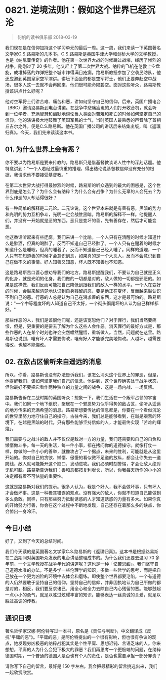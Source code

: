 # 0821. 逆境法则1：假如这个世界已经沉沦
> 何帆的读书俱乐部
2018-03-19

我们现在是在信仰加持这个学习单元的最后一周。这一周，我们来读一下英国著名文学家C.S.路易斯的几本书。C.S.路易斯是英国牛津大学和剑桥大学的文学教授，也是《纳尼亚传奇》的作者。他在第一次世界大战的时候蹲过战壕，经历了惨烈的战争。刚刚过了 20 多年，他又赶上了第二次世界大战。纳粹的飞机在伦敦上空盘旋，成堆掉落的炸弹把整个城市炸得满目疮痍。路易斯教授参加了空袭民防队，他还应邀到英国皇家空军演讲。讲坛下面坐的都是空军将士，他们正要奔赴空中战场，很多人这一去就不会再回来，他们很可能命陨碧空。面对这些听众，路易斯教授该讲点什么好呢？

他对空军将士们讲苦难、痛苦和恶，讲如何坚守自己的信仰。后来，英国广播电台（BBC）邀请路易斯到电台讲道。在战争中悲痛疲惫的人们打开收音机，就会听到一位学者，充满智慧和幽默地谈论当人类面对苦难和死亡的时候如何坚定自己的信仰。他的演讲极大地鼓舞了英国军民的士气，当时英国人最熟悉的声音除了首相丘吉尔之外，便是C.S.路易斯。他在英国广播公司的讲话后来结集出版，叫《返璞归真》。今天，我们先来读读这本书。

## 01. 为什么世界上会有恶？

你不要以为路易斯是要来传教的。路易斯只是借基督教谈论人性中的深刻话题。他特意讲到："一个人若经过最慎重的推理，得出结论说基督教信仰没有充分的根据，我请求他不要接受基督教。"

在第二次世界大战打得最惨烈的时候，路易斯的听众遇到的最大的困惑是，这个世界到底是怎么了？为什么会有纳粹？为什么会有战争？为什么无辜的人会死去？为什么作恶的人却活得很好？

有一种简单的解释是二元论。二元论说，这个世界本来就是有善有恶，黑暗的势力和光明的势力互相争斗，光明一定会战胜黑暗。路易斯的解释不一样。他提醒人们，并没有一开始就是恶的东西。恶只是变坏的善，先有善存在，然后才可能变恶。

他这番话听起来有些迂腐。我们来讲一个比喻。一个人只有在清醒的时候才知道什么是醉酒，但真的喝醉了，反而不知道自己已经醉了。一个人只有在醒着的时候才知道什么是睡眠，但真的睡着了，反而不知道自己已经入睡了。同样的道理，一个人只有在知道善的时候才会意识到恶，如果真的是一个大恶人，反而不会意识到自己在做不义的事情。好人知善又知恶，坏人既不知善也不知恶。

这是路易斯苦口婆心想劝导我们的地方。路易斯提醒我们，不要认为自己就是正义的化身，就是光明的化身，我们做的一切都是对的，敌人做的一切都是邪恶的。如果是这样做，我们反而可能把自己降低到跟我们的敌人一样的水平。一个人在变好的时候，会越来越清楚地认识到自身残留的恶，要是他正在变坏，反而越来越认识不到自己的恶。行恶的人总是认为自己在渴求善的东西，这才是最可怕的。路易斯说："一个中等程度坏的人知道自己不太好，一个彻头彻尾坏的人认为自己样样都好。"

那些作恶的人，我们是该恨他们呢，还是该宽恕他们？对于罪行，我们当然要痛恨，但是，更重要的是要去了解为什么这些人会作恶。消灭罪行的最好方式是，那些作恶的人在某个时刻也许会突然幡然醒悟，重新做人。当然，问题就在这里。路易斯也说到，唯有坏人才需要悔改，唯有好人才能够完美地悔改。人越坏，越需要悔改，也越不能悔改。

## 02. 在敌占区偷听来自遥远的消息

所以，你看，路易斯也没有办法告诉我们，该怎么消灭这个世界上的罪恶，但是，他提醒我们，该如何坚定我们自己的信念。他讲到，这个世界确实处于战争状态，但你最好不要把它看作两种独立的力量之间的战争，这是一场内战、一场反叛。

路易斯告诉在二战时期的英国听众：想象一下，我们生活在一个叛军占领的宇宙中。我们如同一个地下组织，聚居在一个邪恶势力似乎得势的敌占区，偷听从遥远的地方传来的充满希望的消息。路易斯想要传达的信息都是，你要在一个看似沉沦的世界里努力地守住自己的操守。古往今来，我们总是能够看到，在越是艰苦的环境下，在越是黑暗的时代，只有那些能够坚持信仰的人，才能最终实现「苦难的辉煌」。

我们需要与之战斗的敌人并不仅仅是敌对一方的力量，我们还需要和自己的自负和懒惰做斗争。每一天的生活，每一件小事，都在拷问你的道德操守。就像打仗一样，你做的一件小小的善举，就像攻占了一个据点，未来的胜利，可能就是从这里开始的。你对自己的贪欲、懒惰、傲慢的看似微不足道的放纵，都会让你失去一道防线，敌人就可能撕开这个缺口，发动进攻。我们必须时刻警惕，才会让敌人绝对无机可趁。路易斯告诉我们：善和恶都按复利增长，所以，你我每天所作的小小的决定都有着不可估量的重要性。

这就是路易斯对我们的提示。很多人认为，我是个好人，我不会做坏事，只有坏人才会做坏事。这是一种极其错误的观点。没有强大的敌人，你就不知道自己能做到多么勇敢。同样，只有那些努力抵制诱惑的人才知道诱惑的力量有多大。如果你真的开始努力行善，你会在这个过程中不断地发现，自己还存在着那么多的缺点，你会惊出一身冷汗。

## 今日小结

好了，又到了今天的总结时间。

我们今天读的是英国著名文学家C.S.路易斯的《返璞归真》。这本书是根据路易斯在二战期间对英国听众发表的电台讲话整理成书的。为什么我们还要去温习 70 多年前，一个文学教授在战争年代的讲道呢？这也是一种「忆苦思甜」。我们坚守自己道德水准的办法，不是多学一些伦理学的知识，多做一些哲学的思考，而是把自己放在一个更为凶险的环境中去体会和磨练。即使整个世界都要沦陷，一个有道德的人仍然要敢于坚持自己的信仰。坚持自己的信仰，并非固执地认为自己所做的都是对的，相反，我们要反求诸己，用全心和全力去除自己内心残留的恶。能够鼓起一点小小的勇气，就足以胜过炫耀丰富的知识，能够表达一丝真诚的关爱，就足以胜过高调的传教。

## 通识日课

著名哲学家汉娜·阿伦特写过一本书，原名是《责任与判断》，中文翻译成《反抗"平庸的恶"》。「平庸的恶」是阿伦特提出的一个很有影响，但也很有争议的观点，她发现穷凶极恶的纳粹战犯其实是个性平庸、思想迟钝、言语乏味的人。你来想想，平庸的人为什么会犯下极大的罪恶？我们再思考一个更极端的问题，在纳粹德国时期，一个普通的德国人是否也有个人的责任，是否也需要承担一部分罪责？

请你写下自己的留言，最好是 150 字左右。我会把最精彩的留言挑选出来，我们一起欣赏欣赏。